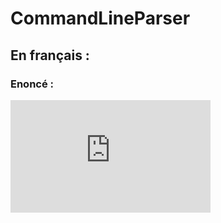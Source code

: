 # CommandLineParser  
## En français :  
### Enoncé :  
  
<iframe id="ytplayer" type="text/html"   width="320" height="180"
  src="http://www.youtube.com/embed/3JiqLbYsbXQ"
  frameborder="0"/>
  
### Temps estimé :  
120 à 180 minutes  
### Objectifs pédagogique :  
L'objectif de cet exercice est de comprendre comment créer ses propres Attributs en C#. (Note : Commentaires du code en anglais)  
Contenu de l'exercice :  
- Attributes  
- Reflection  
### Objectifs de l'exercice :  
Créer un parseur qui interprete la ligne de commande passée en parametre à l'outil. Ce parseur sera générique et réutilisable pour d'autres projets.  
  
## English :   
Note that all the code and documentation of this exercice is in english.  
The goal of this exercice is to understand how to create your own attributes using C#. (Note : Code comments are in english)  
Exercice contains :  
- Attributes  
- Reflection  
  
  